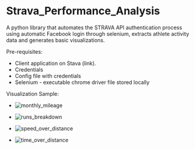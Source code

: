 # Strava_Performance_Analysis
A python library that automates the STRAVA API authentication process using automatic Facebook login through selenium, extracts athlete activity data and generates basic visualizations. 

Pre-requisites: 
- Client application on Stava (link). 
- Credentials
- Config file with credentials
- Selenium - executable chrome driver file stored locally 

Visualization Sample: 

- ![monthly_mileage](https://github.com/nahar-senior/strava-performance-analysis/blob/master/visualizations/monthly_mileage.jpg?raw=true)

- ![runs_breakdown](https://github.com/nahar-senior/strava-performance-analysis/blob/master/visualizations/runs_breakdown.jpg?raw=true)

- ![speed_over_distance](https://github.com/nahar-senior/strava-performance-analysis/blob/master/visualizations/speed_over_distance.jpg?raw=true)

- ![time_over_distance](https://github.com/nahar-senior/strava-performance-analysis/blob/master/visualizations/time_over_distance.jpg?raw=true)
